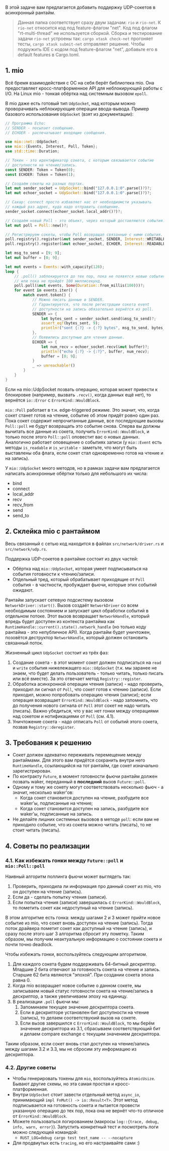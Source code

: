 В этой задаче вам предлагается добавить поддержку UDP-сокетов в асинхронный рантайм.

> Данная папка соответствует сразу двум задачам: `rio` и `rio-net`.
> К `rio-net` относится код под feature-флагом "net". Код под флагом "rt-multi-thread"
> не используется сборкой. Сборка и тестирование задачи `rio-net` устроены так:
> `cargo xtask check-net` прогоняет тесты, `cargo xtask submit-net` отправляет решение.
> Чтобы подружить IDE с кодом под feature-флагом "net", добавьте его в
> default features в Cargo.toml.

## 1. mio

Всё бремя взаимодействия с ОС на себя берёт библиотека mio. Она предоставляет кросс-платформенное API для неблокирующей работы с I/O. На Linux mio - тонкая обёртка над системным вызовом `epoll`.

В mio даже есть готовый тип `UdpSocket`, над которым можно проворачивать неблокирующие операции ввода-вывода. Пример базового использования `UdpSocket` (взят из документации):

```rust
// Программа Echo:
// SENDER - посылает сообщение.
// ECHOER - распечатывает входящие сообщения.

use mio::net::UdpSocket;
use mio::{Events, Interest, Poll, Token};
use std::time::Duration;

// Токен - это идентификатор сокета, с которым связывается событие
// доступности на чтение/запись.
const SENDER: Token = Token(0);
const ECHOER: Token = Token(1);

// Создаём сокеты на разных портах.
let mut sender_socket = UdpSocket::bind("127.0.0.1:0".parse()?)?;
let mut echoer_socket = UdpSocket::bind("127.0.0.1:0".parse()?)?;

// Сахар: connect просто избавляет нас от необходиомсти указывать
// каждый раз адрес, куда надо отправить сообщение.
sender_socket.connect(echoer_socket.local_addr()?)?;

// Создаём новый Poll - это объект, через который доставляются события.
let mut poll = Poll::new()?;

// Регистрируем сокеты, чтобы Poll возвращал связанные с ними события.
poll.registry().register(&mut sender_socket, SENDER, Interest::WRITABLE)?;
poll.registry().register(&mut echoer_socket, ECHOER, Interest::READABLE)?;

let msg_to_send = [9; 9];
let mut buffer = [0; 9];

let mut events = Events::with_capacity(128);
loop {
	// .poll() заблокируется до тех пор, пока не появятся новые события,
	// или пока не пройдёт 100 миллисекунд.
    poll.poll(&mut events, Some(Duration::from_millis(100)))?;
    for event in events.iter() {
        match event.token() {
            // Можно писать данные в SENDER.
			// Гарантируется, что после регистрации сокета event
			// доступности на запись обязательно вернётся из poll.
            SENDER => {
                let bytes_sent = sender_socket.send(&msg_to_send)?;
                assert_eq!(bytes_sent, 9);
                println!("sent {:?} -> {:?} bytes", msg_to_send, bytes_sent);
            },
            // Появились доступные для чтения данные.
            ECHOER => {
                let num_recv = echoer_socket.recv(&mut buffer)?;
                println!("echo {:?} -> {:?}", buffer, num_recv);
                buffer = [0; 9];
            }
            _ => unreachable!()
        }
    }
}
```

Если на mio::UdpSocket позвать операцию, которая может привести к блокировке (например, вызвать `.recv()`, когда данных ещё нет), то вернётся `io::Error` с `ErrorKind::WouldBlock`.

`mio::Poll` работает в т.н. edge-triggered режиме. Это значит, что, когда сокет станет готов на чтение, событие об этом придёт ровно один раз. Пока сокет содержит непрочитанные данные, все последующие вызовы `Poll::poll` не будут возвращать это событие снова. Сперва вы должны вычитать все данные из сокета, получить `ErrorKind::WouldBlock`, и только после этого `Poll::poll` оповестит вас о новых данных. Аналогично работает оповещение о событиях записи (у `mio::Event` есть методы `is_readable` и `is_writable` - заметьте, что могут быть выставлены оба флага, если сокет стал одновременно готов на чтение и на запись).

У `mio::UdpSocket` много методов, но в рамках задачи вам предлагается написать асинхронные обёртки только для небольшого их числа:
* bind
* connect
* local_addr
* recv
* recv_from
* send
* send_to

## 2. Склейка mio с рантаймом

Весь связанный с сетью код находится в файлах `src/network/driver.rs` и `src/network/udp.rs`.

Поддержка UDP-сокетов в рантайме состоит из двух частей:
* Обёртка над `mio::UdpSocket`, которая умеет подписываться на события готовности к чтению/записи.
* Отдельный тред, который обрабатывает приходящие от `Poll` события - в частности, пробуждает фьючи, которые этих событий ожидают.

Рантайм запускает сетевую подсистему вызовом `NetworkDriver::start()`. Вызов создаёт `NetworkDriver` со всем необходимым состоянием и запускает цикл обработки событий в отдельном потоке. Этот вызов возвращает `NetworkHandle`, который впредь будет доступен из контекста рантайма как `RuntimeHandle::current().state().network_handle` (но только коду рантайма - это непубличное API). Когда рантайм будет уничтожен, позовётся деструктор `NetworkHandle`, который должен остановить связанный поток.

Жизненный цикл `UdpSocket` состоит из трёх фаз:
1. Создание сокета - в этот момент сокет должен подписаться на `read` и `write` события нижележащего `mio::UdpSocket` (т.к. мы заранее не знаем, что будет делать пользователь - только читать, только писать или всё вместе). За это отвечает метод `Registry::register`.
2. Обработка асинхронной операции чтения (записи) - надо проверить, приходил ли сигнал от `Poll`, что сокет готов к чтению (записи). Если приходил, можно попробовать операцию чтения (записи); если операция возвращает `ErrorKind::WouldBlock` - надо запомнить, что до получения нового сигнала от `Poll` этот сокет не надо читать (писать). Важно убедиться, что у вас нет гонки между операциями над сокетом и нотификациями от `Poll` (см. 4.1).
3. Уничтожение сокета - надо отписать `Poll` от событий этого сокета, позвав `Registry::deregister`.

## 3. Требования к решению

* Сокет должен адекватно переживать перемещение между рантаймами. Для этого вам придётся сохранить внутри него `RuntimeHandle`, ссылающийся на тот рантайм, где сокет изначально зарегистрирован.
* По контракту `Future`, в момент готовности фьючи рантайм должен позвать waker, переданный в **последний** вызов `Future::poll`.
* Одному и тому же сокету могут соответствовать несколько фьюч - а значит, несколько waker'ов:
    - Когда сокет становится доступен на чтение, разбудите все waker'ы, подписанные на чтение;
    - Когда сокет становится доступен на запись, разбудите все waker'ы, подписанные на запись.
* Не делайте лишних системных вызовов в методе `poll`: если вам не приходило событие, что из сокета можно читать (писать), то не стоит читать (писать).

## 4. Советы по реализации

### 4.1. Как избежать гонки между `Future::poll` и `mio::Poll::poll`

Наивный алгоритм поллинга фьючи может выглядеть так:

1. Проверить, приходила ли информация про данный сокет из mio, что он доступен на чтение (запись).
2. Если да - сделать попытку чтения (записи).
3. Если попытка чтения (записи) завершилась с `ErrorKind::WouldBlock`, то пометить сокет как недоступный на чтение (запись).

В этом алгоритме есть гонка: между шагами 2 и 3 может прийти новое событие из mio, что сокет вновь доступен на чтение (запись).
Тогда поток драйвера пометит сокет как доступный на чтение (запись), и сразу после этого шаг 3 алгоритма сбросит эту пометку.
Таким образом, мы получим неактуальную информацию о состоянии сокета и почти точно deadlock.

Чтобы избежать гонки, воспользуйтесь следующим алгоритмом.

1. Для каждого сокета будем поддерживать 64-битный дескриптор. Младшие 2 бита отвечают за готовность сокета на чтение и запись.
Старшие 62 бита являются "эпохой". При создании сокета эпоха равна 0.
2. Когда mio возвращает новое событие о данном сокете, мы записываем новый статус готовности сокета на чтение/запись в дескриптор,
а также увеличиваем эпоху на единицу.
3. В реализации `.poll` фьючи мы:
    1. Запоминаем текущее значение дескриптора сокета.
    2. Если в дескрипторе установлен бит доступности на чтение (запись), то делаем соответствуюий вызов на сокете.
    3. Если вызов завершился с `ErrorKind::WouldBlock`, то мы берём значение дескриптора из 3.1, сбрасываем соответствующий бит
    и делаем compare exchange с текущим значением дескриптора.

Таким образом, если сокет вновь стал доступен на чтение/запись между шагами 3.2 и 3.3, мы не сбросим эту информацию из дескриптора.

### 4.2. Другие советы

* Чтобы генерировать токены для `mio`, воспользуйтесь `AtomicUsize`. Бывают другие схемы, но эта самая простая и кросс-платформенная.
* Внутри `UdpSocket` стоит завести отдельный метод `async_io`, принимающий `impl FnMut() -> io::Result<T>`. Этот метод подписывается на готовность сокета и пытается провести указанную операцию до тех пор, пока она не вернёт что-то отличное от `ErrorKind::WouldBlock`.
* Можете пользоваться логированием (макросы `log::{trace, debug, info, warn, error}`). Запустить конкретный тест и посмотреть логи можно следующей командой:
  - `RUST_LOG=debug cargo test test_name -- --nocapture`
* Для продвиутых есть `tracing`, но его настраивайте сами :)
